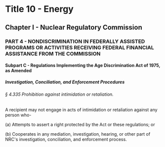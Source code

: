 
# Title 10 - Energy
## Chapter I - Nuclear Regulatory Commission
### PART 4 - NONDISCRIMINATION IN FEDERALLY ASSISTED PROGRAMS OR ACTIVITIES RECEIVING FEDERAL FINANCIAL ASSISTANCE FROM THE COMMISSION
#### Subpart C - Regulations Implementing the Age Discrimination Act of 1975, as Amended
##### Investigation, Conciliation, and Enforcement Procedures
###### § 4.335 Prohibition against intimidation or retaliation.

A recipient may not engage in acts of intimidation or retaliation against any person who-

(a) Attempts to assert a right protected by the Act or these regulations; or

(b) Cooperates in any mediation, investigation, hearing, or other part of NRC's investigation, conciliation, and enforcement process.
